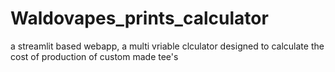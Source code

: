 # Waldovapes_prints_calculator
a streamlit based webapp, a multi vriable clculator designed to calculate the cost of production of custom made tee's
